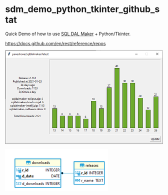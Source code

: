 # sdm_demo_python_tkinter_github_stat
Quick Demo of how to use [SQL DAL Maker](https://github.com/panedrone/sqldalmaker) + Python/Tkinter.

https://docs.github.com/en/rest/reference/repos

![github-stat-python-tk](github-stat-python-tk.png)

![github-stat-erd](github-stat-erd.png)
